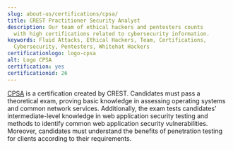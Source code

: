 ```yaml
---
slug: about-us/certifications/cpsa/
title: CREST Practitioner Security Analyst
description: Our team of ethical hackers and pentesters counts
  with high certifications related to cybersecurity information.
keywords: Fluid Attacks, Ethical Hackers, Team, Certifications,
  Cybersecurity, Pentesters, Whitehat Hackers
certificationlogo: logo-cpsa
alt: Logo CPSA
certification: yes
certificationid: 26
---
```


[CPSA](https://www.crest-approved.org/examination/practitioner-security-analyst/index.html)
is a certification created by CREST.
Candidates must pass a theoretical exam,
proving basic knowledge in assessing operating systems
and common network services.
Additionally,
the exam tests candidates' intermediate-level knowledge
in web application security testing
and methods to identify common web application security vulnerabilities.
Moreover,
candidates must understand the benefits of penetration testing for clients
according to their requirements.
